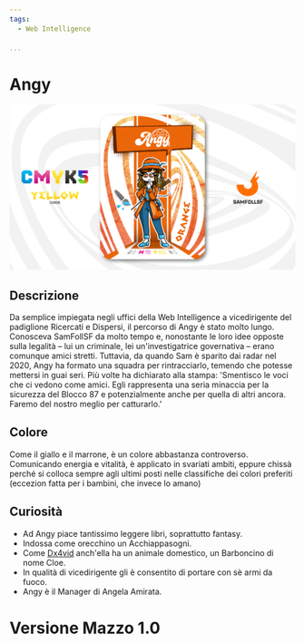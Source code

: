 ```yaml
---
tags:
  - Web Intelligence

...
```


# Angy

![angy](../eg/Y/angy.jpg)

## Descrizione

Da semplice impiegata negli uffici della Web Intelligence a vicedirigente del padiglione Ricercati e Dispersi, il percorso di Angy è stato molto lungo. Conosceva SamFollSF da molto tempo e, nonostante le loro idee opposte sulla legalità – lui un criminale, lei un'investigatrice governativa – erano comunque amici stretti. Tuttavia, da quando Sam è sparito dai radar nel 2020, Angy ha formato una squadra per rintracciarlo, temendo che potesse mettersi in guai seri. Più volte ha dichiarato alla stampa: 'Smentisco le voci che ci vedono come amici. Egli rappresenta una seria minaccia per la sicurezza del Blocco 87 e potenzialmente anche per quella di altri ancora. Faremo del nostro meglio per catturarlo.'

## Colore

Come il giallo e il marrone, è un colore abbastanza controverso. Comunicando energia e vitalità, è applicato in svariati ambiti, eppure chissà perché si colloca sempre agli ultimi posti nelle classifiche dei colori preferiti (eccezion fatta per i bambini, che invece lo amano)

## Curiosità

- Ad Angy piace tantissimo leggere libri, soprattutto fantasy.
- Indossa come orecchino un Acchiappasogni.
- Come [Dx4vid](../Magenta/dx4vid.md) anch'ella ha un animale domestico, un Barboncino di nome Cloe.
- In qualità di vicedirigente gli è consentito di portare con sè armi da fuoco.
- Angy è il Manager di Angela Amirata.

# Versione Mazzo 1.0